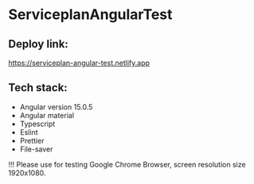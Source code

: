 # ServiceplanAngularTest

## Deploy link:

https://serviceplan-angular-test.netlify.app

## Tech stack:

- Angular version 15.0.5
- Angular material
- Typescript
- Eslint
- Prettier
- File-saver

!!! Please use for testing Google Chrome Browser, screen resolution size 1920x1080.
